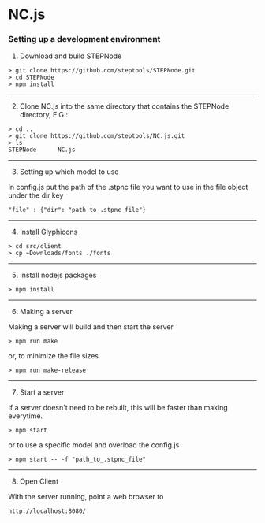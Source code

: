# NC.js


### Setting up a development environment

  1. Download and build STEPNode

  ```
  > git clone https://github.com/steptools/STEPNode.git
  > cd STEPNode
  > npm install
  ```

  ------------------------------------------------------------------------------
  2. Clone NC.js into the same directory that contains the STEPNode
      directory, E.G.:

  ```
  > cd ..
  > git clone https://github.com/steptools/NC.js.git
  > ls
  STEPNode      NC.js
  ```

  ------------------------------------------------------------------------------
  3. Setting up which model to use

  In config.js put the path of the .stpnc file you want to use in the file object
  under the dir key
 
  ```
  "file" : {"dir": "path_to_.stpnc_file"} 
  ```
 ------------------------------------------------------------------------------
  4. Install Glyphicons

  ```
  > cd src/client
  > cp ~Downloads/fonts ./fonts
  ```

  ------------------------------------------------------------------------------
  5. Install nodejs packages

  ```
  > npm install
  ```
 ------------------------------------------------------------------------------
  6. Making a server

  Making a server will build and then start the server

  ```
  > npm run make
  ```

  or, to minimize the file sizes

  ```
  > npm run make-release
  ```
  ------------------------------------------------------------------------------
  7. Start a server

  If a server doesn't need to be rebuilt, this will be faster than making everytime. 

  ```
  > npm start
  ```

  or to use a specific model and overload the config.js
  
   ```
  > npm start -- -f "path_to_.stpnc_file"
  ```
  ------------------------------------------------------------------------------
  8. Open Client
  
  With the server running, point a web browser to
  
  ```
  http://localhost:8080/
  ```
